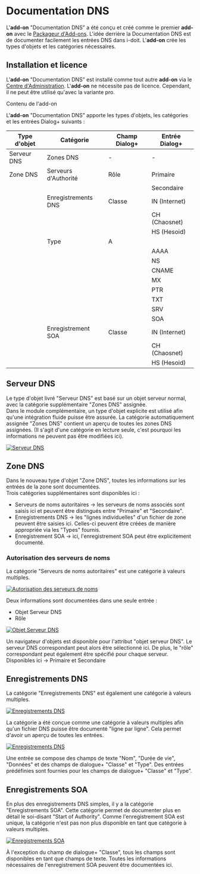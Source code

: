 # Documentation DNS

L'**add-on** "Documentation DNS" a été conçu et créé comme le premier **add-on** avec le [Packageur d'Add-ons](./add-on-packager.md). L'idée derrière la Documentation DNS est de documenter facilement les entrées DNS dans i-doit. L'**add-on** crée les types d'objets et les catégories nécessaires.

Installation et licence
---------------------------

L'**add-on** "Documentation DNS" est installé comme tout autre **add-on** via le [Centre d'Administration](../system-administration/admin-center.md). L'**add-on** ne nécessite pas de licence. Cependant, il ne peut être utilisé qu'avec la variante pro.

Contenu de l'add-on

L'**add-on** "Documentation DNS" apporte les types d'objets, les catégories et les entrées Dialog+ suivants :

| Type d'objet | Catégorie | Champ Dialog+ | Entrée Dialog+ |
| --- | --- | --- | --- |
| Serveur DNS | Zones DNS | \-  | \-  |
| Zone DNS | Serveurs d'Authorité | Rôle | Primaire |
|     |     |     | Secondaire |
|     | Enregistrements DNS | Classe | IN (Internet) |
|     |     |     | CH (Chaosnet) |
|     |     |     | HS (Hesoid) |
|     | Type | A   |
|     |     |     | AAAA |
|     |     |     | NS  |
|     |     |     | CNAME |
|     |     |     | MX  |
|     |     |     | PTR |
|     |     |     | TXT |
|     |     |     | SRV |
|     |     |     | SOA |
|     | Enregistrement SOA | Classe | IN (Internet) |
|     |     |     | CH (Chaosnet) |
|     |     |     | HS (Hesoid) |

Serveur DNS
----------

Le type d'objet livré "Serveur DNS" est basé sur un objet serveur normal, avec la catégorie supplémentaire "Zones DNS" assignée.  
Dans le module complémentaire, un type d'objet explicite est utilisé afin qu'une intégration fluide puisse être assurée. La catégorie automatiquement assignée "Zones DNS" contient un aperçu de toutes les zones DNS assignées. (Il s'agit d'une catégorie en lecture seule, c'est pourquoi les informations ne peuvent pas être modifiées ici).

[![Serveur DNS](../assets/images/en/i-doit-pro-add-ons/dns-documentation/1-dns.png)](../assets/images/en/i-doit-pro-add-ons/dns-documentation/1-dns.png)

Zone DNS
--------

Dans le nouveau type d'objet "Zone DNS", toutes les informations sur les entrées de la zone sont documentées.  
Trois catégories supplémentaires sont disponibles ici :

*   Serveurs de noms autoritaires → les serveurs de noms associés sont saisis ici et peuvent être distingués entre "Primaire" et "Secondaire".
*   Enregistrements DNS → les "lignes individuelles" d'un fichier de zone peuvent être saisies ici. Celles-ci peuvent être créées de manière appropriée via les "Types" fournis.
*   Enregistrement SOA → ici, l'enregistrement SOA peut être explicitement documenté.

### Autorisation des serveurs de noms

La catégorie "Serveurs de noms autoritaires" est une catégorie à valeurs multiples.

[![Autorisation des serveurs de noms](../assets/images/en/i-doit-pro-add-ons/dns-documentation/2-dns.png)](../assets/images/en/i-doit-pro-add-ons/dns-documentation/2-dns.png)

Deux informations sont documentées dans une seule entrée :

*   Objet Serveur DNS
*   Rôle

[![Objet Serveur DNS](../assets/images/en/i-doit-pro-add-ons/dns-documentation/3-dns.png)](../assets/images/en/i-doit-pro-add-ons/dns-documentation/3-dns.png)

Un navigateur d'objets est disponible pour l'attribut "objet serveur DNS". Le serveur DNS correspondant peut alors être sélectionné ici. De plus, le "rôle" correspondant peut également être spécifié pour chaque serveur. Disponibles ici → Primaire et Secondaire

Enregistrements DNS
-----------

La catégorie "Enregistrements DNS" est également une catégorie à valeurs multiples.

[![Enregistrements DNS](../assets/images/en/i-doit-pro-add-ons/dns-documentation/4-dns.png)](../assets/images/en/i-doit-pro-add-ons/dns-documentation/4-dns.png)

La catégorie a été conçue comme une catégorie à valeurs multiples afin qu'un fichier DNS puisse être documenté "ligne par ligne". Cela permet d'avoir un aperçu de toutes les entrées.

[![Enregistrements DNS](../assets/images/en/i-doit-pro-add-ons/dns-documentation/5-dns.png)](../assets/images/en/i-doit-pro-add-ons/dns-documentation/5-dns.png)

Une entrée se compose des champs de texte "Nom", "Durée de vie", "Données" et des champs de dialogue+ "Classe" et "Type". Des entrées prédéfinies sont fournies pour les champs de dialogue+ "Classe" et "Type".

Enregistrements SOA
-------------------

En plus des enregistrements DNS simples, il y a la catégorie "Enregistrements SOA". Cette catégorie permet de documenter plus en détail le soi-disant "Start of Authority". Comme l'enregistrement SOA est unique, la catégorie n'est pas non plus disponible en tant que catégorie à valeurs multiples.

[![Enregistrements SOA](../assets/images/en/i-doit-pro-add-ons/dns-documentation/6-dns.png)](../assets/images/en/i-doit-pro-add-ons/dns-documentation/6-dns.png)

À l'exception du champ de dialogue+ "Classe", tous les champs sont disponibles en tant que champs de texte. Toutes les informations nécessaires de l'enregistrement SOA peuvent être documentées ici.
